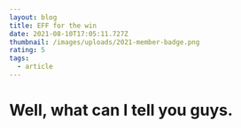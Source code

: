 ```yaml
---
layout: blog
title: EFF for the win
date: 2021-08-10T17:05:11.727Z
thumbnail: /images/uploads/2021-member-badge.png
rating: 5
tags:
  - article
---
```

# Well, what can I tell you guys.